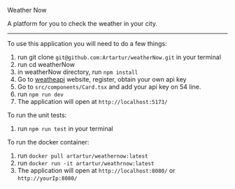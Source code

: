 Weather Now

A platform for you to check the weather in your city.

---

To use this application you will need to do a few things:

1. run git clone `git@github.com:Artartur/weatherNow.git` in your terminal
2. run cd weatherNow
3. in weatherNow directory, run `npm install`
4. Go to [weatheapi](https://www.weatherapi.com/) website, register, obtain your own api key
5. Go to `src/components/Card.tsx` and add your api key on 54 line.
6. run `npm run dev`
7. The application will open at `http://localhost:5173/`

To run the unit tests:

1. run `npm run test` in your terminal

To run the docker container:

1. run `docker pull artartur/weathernow:latest`
2. run `docker run -it artartur/weathrnow:latest`
3. The application will open at `http://localhost:8080/` or `http://yourIp:8080/`
